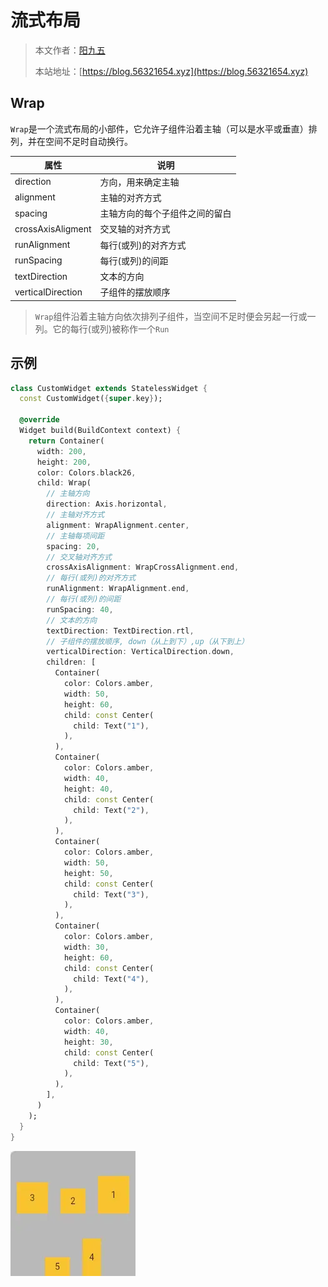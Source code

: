 # 流式布局

> 本文作者：[阳九五](https://github.com/CN-YoungYang)
>
> 本站地址：[https://blog.56321654.xyz](https://blog.56321654.xyz)

## Wrap
`Wrap`是一个流式布局的小部件，它允许子组件沿着主轴（可以是水平或垂直）排列，并在空间不足时自动换行。

| 属性 | 说明 |
| ---- | ---- |
| direction | 方向，用来确定主轴 |
| alignment | 主轴的对齐方式 |
| spacing | 主轴方向的每个子组件之间的留白 |
| crossAxisAligment | 交叉轴的对齐方式 |
| runAlignment | 每行(或列)的对齐方式 |
| runSpacing | 每行(或列)的间距 |
| textDirection | 文本的方向 |
| verticalDirection | 子组件的摆放顺序 |

> `Wrap`组件沿着主轴方向依次排列子组件，当空间不足时便会另起一行或一列。它的每行(或列)被称作一个`Run`

## 示例
```dart
class CustomWidget extends StatelessWidget {
  const CustomWidget({super.key});

  @override
  Widget build(BuildContext context) {
    return Container(
      width: 200,
      height: 200,
      color: Colors.black26,
      child: Wrap(
        // 主轴方向
        direction: Axis.horizontal,
        // 主轴对齐方式
        alignment: WrapAlignment.center,
        // 主轴每项间距
        spacing: 20,
        // 交叉轴对齐方式
        crossAxisAlignment: WrapCrossAlignment.end,
        // 每行(或列)的对齐方式
        runAlignment: WrapAlignment.end,
        // 每行(或列)的间距
        runSpacing: 40,
        // 文本的方向
        textDirection: TextDirection.rtl,
        // 子组件的摆放顺序, down（从上到下）,up（从下到上）
        verticalDirection: VerticalDirection.down,
        children: [
          Container(
            color: Colors.amber,
            width: 50,
            height: 60,
            child: const Center(
              child: Text("1"),
            ),
          ),
          Container(
            color: Colors.amber,
            width: 40,
            height: 40,
            child: const Center(
              child: Text("2"),
            ),
          ),
          Container(
            color: Colors.amber,
            width: 50,
            height: 50,
            child: const Center(
              child: Text("3"),
            ),
          ),
          Container(
            color: Colors.amber,
            width: 30,
            height: 60,
            child: const Center(
              child: Text("4"),
            ),
          ),
          Container(
            color: Colors.amber,
            width: 40,
            height: 30,
            child: const Center(
              child: Text("5"),
            ),
          ),
        ],
      )
    );
  }
}
```

![Image](https://raw.githubusercontent.com/CN-YoungYang/BlogAssets/refs/heads/master/docs/flutter/布局容器/Flutter_流式布局/微信截图_20241216225321.webp)